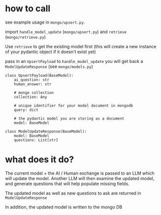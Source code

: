 # how to call
see example usage in `mongo/upsert.py`.

import `handle_model_update` (`mongo/upsert.py`) and `retrieve` (`mongo/retrieve.py`)

Use `retrieve` to get the existing model first (this will create a new instance of your pydantic object if it doesn't exist yet)


pass in an `UpsertPayload` to `handle_model_update`
you will get back a `ModelUpdateResponse`
(see `mongo/models.py`)


```
class UpsertPayload(BaseModel):
    ai_question: str
    human_answer: str

    # mongo collection
    collection: Any

    # unique identifier for your model document in mongodb
    query: dict

    # the pydantic model you are storing as a document
    model: BaseModel
```

```
class ModelUpdateResponse(BaseModel):
    model: BaseModel
    questions: List[str]
```

# what does it do?

The current model + the AI / Human exchange is passed to an LLM which will update the model.
Another LLM will then examine the updated model, and generate questions that will help populate missing fields.

The updated model as well as new questions to ask are returned in `ModelUpdateResponse`

In addition, the updated model is written to the mongo DB
